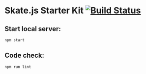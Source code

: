 # Skate.js Starter Kit [![Build Status](https://travis-ci.org/tewst/SkateStarterKit.svg?branch=master)](https://travis-ci.org/tewst/SkateStarterKit)

## Start local server:
```sh
npm start
```

## Code check:
```sh
npm run lint
```
